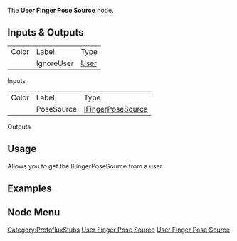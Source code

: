 <languages></languages> The **User Finger Pose Source** node.

## Inputs & Outputs

|       |            |                                         |
|-------|------------|-----------------------------------------|
| Color | Label      | Type                                    |
|       | IgnoreUser | [User](:Category:Types:User "wikilink") |

Inputs

|       |            |                                                                   |
|-------|------------|-------------------------------------------------------------------|
| Color | Label      | Type                                                              |
|       | PoseSource | [IFingerPoseSource](:Category:Types:IFingerPoseSource "wikilink") |

Outputs

## Usage

Allows you to get the IFingerPoseSource from a user.

## Examples

## Node Menu

[Category:ProtofluxStubs](Category:ProtofluxStubs "wikilink") [User
Finger Pose Source](Category:Protoflux{{#translation:}} "wikilink")
[User Finger Pose
Source](Category:Protoflux:Avatar{{#translation:}} "wikilink")